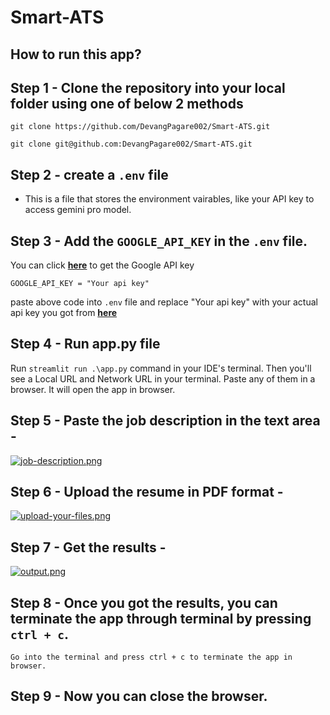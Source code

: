 # Smart-ATS

## How to run this app?

## Step 1 - Clone the repository into your local folder using one of below 2 methods
    git clone https://github.com/DevangPagare002/Smart-ATS.git

    git clone git@github.com:DevangPagare002/Smart-ATS.git

## Step 2 - create a `.env` file

- This is a file that stores the environment vairables, like your API key to access gemini pro model.

## Step 3 - Add the `GOOGLE_API_KEY` in the `.env` file.

<p>You can click <a href = "https://makersuite.google.com/app/apikey"><strong>here</strong></a> to get the Google API key</p>

```
GOOGLE_API_KEY = "Your api key"
```
paste above code into `.env` file and replace "Your api key" with your actual api key you got from [**here**](https://makersuite.google.com/app/apikey)

## Step 4 - Run app.py file

Run `streamlit run .\app.py` command in your IDE's terminal.
Then you'll see a Local URL and Network URL in your terminal. Paste any of them in a browser. It will open the app in browser.

## Step 5 - Paste the job description in the text area - 

[![job-description.png](https://i.postimg.cc/YjKbvZnq/job-description.png)](https://postimg.cc/RJdc8sxj)

## Step 6 - Upload the resume in PDF format - 

[![upload-your-files.png](https://i.postimg.cc/m2Y0QyQ6/upload-your-files.png)](https://postimg.cc/ppdGv8cD)

## Step 7 - Get the results - 

[![output.png](https://i.postimg.cc/Bnh7gYtN/output.png)](https://postimg.cc/21ZxjxQB)

## Step 8 - Once you got the results, you can terminate the app through terminal by pressing `ctrl + c`.
    Go into the terminal and press ctrl + c to terminate the app in browser.

## Step 9 - Now you can close the browser.